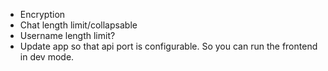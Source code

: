 - Encryption
- Chat length limit/collapsable
- Username length limit?
- Update app so that api port is configurable. So you can run the frontend in dev mode.
